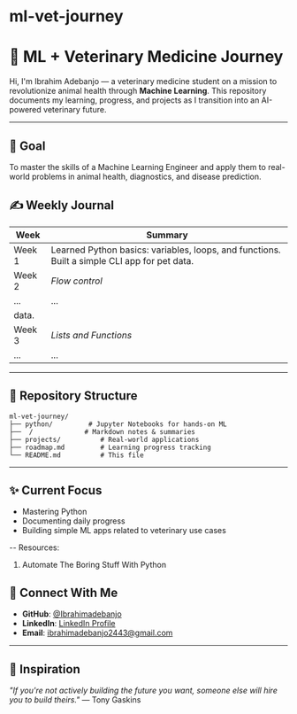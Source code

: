 # ml-vet-journey


# 🧠 ML + Veterinary Medicine Journey

Hi, I'm Ibrahim Adebanjo — a veterinary medicine student on a mission to revolutionize animal health through **Machine Learning**. This repository documents my learning, progress, and projects as I transition into an AI-powered veterinary future.

---

## 🚀 Goal
To master the skills of a Machine Learning Engineer and apply them to real-world problems in animal health, diagnostics, and disease prediction.


## ✍️ Weekly Journal

| Week   | Summary                                                  |
|--------|----------------------------------------------------------|
| Week 1 | Learned Python basics: variables, loops, and functions. Built a simple CLI app for pet data. |
| Week 2 | *Flow control*                                            |
| ...    | ...                                                     |
data. |
| Week 3 | *Lists and Functions*                                            |
| ...    | ...                                                     |

---

## 📂 Repository Structure
```
ml-vet-journey/
├── python/         # Jupyter Notebooks for hands-on ML
├──  /             # Markdown notes & summaries
├── projects/          # Real-world applications
├── roadmap.md         # Learning progress tracking
└── README.md          # This file
```

---

## ✨ Current Focus
- Mastering Python
- Documenting daily progress
- Building simple ML apps related to veterinary use cases

-- Resources:
1. Automate The Boring Stuff With Python 

## 🔗 Connect With Me
- **GitHub**: [@Ibrahimadebanjo](https://github.com/Ibrahimadebanjo)  
- **LinkedIn**: [LinkedIn Profile](https://linkedin.com/in/YOUR_PROFILE)  
- **Email**: ibrahimadebanjo2443@gmail.com  

---

## 📌 Inspiration
*"If you're not actively building the future you want, someone else will hire you to build theirs."* — Tony Gaskins
